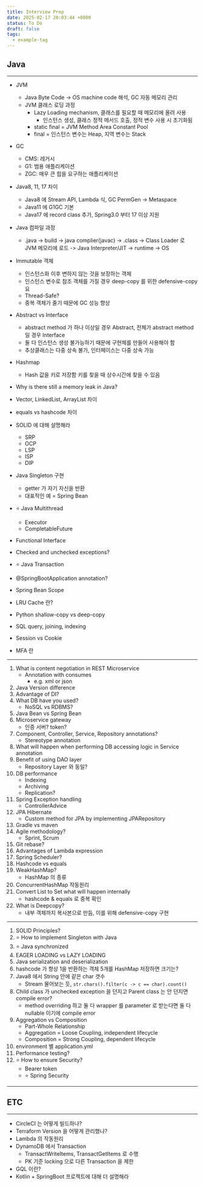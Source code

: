 ```yaml
---
title: Interview Prep
date: 2025-02-17 20:03:44 +0800
status: To Do
draft: false
tags:
  - example-tag
---
```

## Java
---
- JVM
	- Java Byte Code -> OS machine code 해석, GC 자동 메모리 관리
	- JVM 클래스 로딩 과정
		- Lazy Loading mechanism, 클래스를 필요할 때 메모리에 올려 사용
			- 인스턴스 생성, 클래스 정적 메서드 호출, 정적 변수 사용 시 초기화됨
		- static final = JVM Method Area Constant Pool
		- final = 인스턴스 변수는 Heap, 지역 변수는 Stack
- GC
	- CMS: 레거시
	- G1: 범용 애플리케이션
	- ZGC: 매우 큰 힙을 요구하는 애플리케이션
- Java8, 11, 17 차이
	- Java8 에 Stream API, Lambda 식, GC PermGen -> Metaspace
	- Java11 에 G1GC 기본
	- Java17 에 record class 추가, Spring3.0 부터 17 이상 지원
- Java 컴파일 과정
	- .java -> build -> java complier(javac) -> .class -> Class Loader 로 JVM 메모리에 로드 -> Java Interpreter/JIT -> runtime -> OS
- Immutable 객체
	- 인스턴스화 이후 변하지 않는 것을 보장하는 객체
	- 인스턴스 변수로 참조 객체를 가질 경우 deep-copy 를 위한 defensive-copy 요
	- Thread-Safe?
	- 중복 객체가 줄기 때문에 GC 성능 향상
- Abstract vs Interface
	- abstract method 가 하나 이상일 경우 Abstract, 전체가 abstract method 일 경우 Interface
	- 둘 다 인스턴스 생성 불가능하기 때문에 구현체를 만들어 사용해야 함
	- 추상클래스는 다중 상속 불가, 인터페이스는 다중 상속 가능
- Hashmap
	- Hash 값을 키로 저장함 키를 찾을 때 상수시간에 찾을 수 있음
- Why is there still a memory leak in Java?
- Vector, LinkedList, ArrayList 차이
- equals vs hashcode 차이
- SOLID 에 대해 설명해라
	- SRP
	- OCP
	- LSP
	- ISP
	- DIP
- Java Singleton 구현
	- getter 가 자기 자신을 반환
	- 대표적인 예 = Spring Bean
- ⭐️ Java Multithread
	- Executor
	- CompletableFuture
- Functional Interface
- Checked and unchecked exceptions?
- ⭐️ Java Transaction

- @SpringBootApplication annotation?
- Spring Bean Scope

- LRU Cache 란?

- Python shallow-copy vs deep-copy

- SQL query, joining, indexing

- Session vs Cookie
- MFA 란

---
1. What is content negotiation in REST Microservice
	- Annotation with consumes
		- e.g. xml or json
2. Java Version difference
3. Advantage of DI?
4. What DB have you used?
	- NoSQL vs RDBMS?
5. Java Bean vs Spring Bean
6. Microservice gateway
	- 인증 서버? token?
7. Component, Controller, Service, Repository annotations?
	- Stereotype annotation
8. What will happen when performing DB accessing logic in Service annotation
9. Benefit of using DAO layer
	- Repository Layer 와 동일?
10. DB performance
	- Indexing
	- Archiving
	- Replication?
11. Spring Exception handling
	- ControllerAdvice
12. JPA Hibernate
	- Custom method for JPA by implementing JPARepository
13. Gradle vs maven
14. Agile methodology?
	- Sprint, Scrum
15. Git rebase?
16. Advantages of Lambda expression
17. Spring Scheduler?
18. Hashcode vs equals
19. WeakHashMap?
	- HashMap 의 종류
20. ConcurrentHashMap 작동원리
21. Convert List to Set what will happen internally
	- hashcode & equals 로 중복 확인
22. What is Deepcopy?
	- 내부 객체까지 복사본으로 만듬, 이를 위해 defensive-copy 구현
---
1. SOLID Principles?
2. ⭐️ How to implement Singleton with Java
3. ⭐️ Java synchronized
4. EAGER LOADING vs LAZY LOADING
5. Java serialization and deserialization
6. hashcode 가 항상 1을 반환하는 객체 5개를 HashMap 저장하면 크기는?
7. Java8 에서 String 안에 같은 char 갯수
	- Stream 물어보는 듯, `str.chars().filter(c -> c == char).count()`
8. Child class 가 unchecked exception 을 던지고 Parent class 는 안 던지면 compile error?
	- method overriding 하고 둘 다 wrapper 를 parameter 로 받는다면 둘 다 nullable 이기에 compile error
9. Aggregation vs Composition
	- Part-Whole Relationship
	- Aggregation = Loose Coupling, independent lifecycle
	- Composition = Strong Coupling, dependent lifecycle
10. environment 별 application.yml
11. Performance testing?
12. ⭐️ How to ensure Security?
	- Bearer token
	- ⭐️ Spring Security
---


## ETC
---
- CircleCI 는 어떻게 빌드하나?
- Terraform Version 을 어떻게 관리했나?
- Lambda 의 작동원리
- DynamoDB 에서 Transaction
	- TransactWriteItems, TransactGetItems 로 수행
	- PK 기준 locking 으로 다른 Transaction 을 제한
- GQL 이란?
- Kotlin + SpringBoot 프로젝트에 대해 더 설명해라
